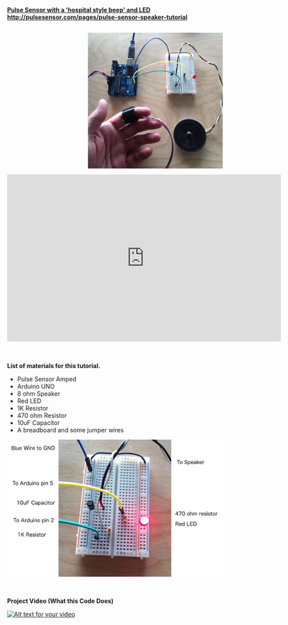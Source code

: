 <a href="http://pulsesensor.com/pages/pulse-sensor-speaker-tutorial"><strong>Pulse Sensor with a 'hospital style beep' and LED   http://pulsesensor.com/pages/pulse-sensor-speaker-tutorial </strong></a>
<p style="float: right;"><strong><img alt="" src="https://github.com/WorldFamousElectronics/PulseSensor_Speaker/blob/master/Speaker.jpg" style="float: right;" width="315" height="317" /> </strong></p>
<div><iframe width="640" height="390" src="https://www.youtube.com/embed/G7v-ekaPkDE" frameborder="0" allowfullscreen=""></iframe></div>
<p> </p>
<p><strong>List of materials for this tutorial.</strong></p>
<ul>
<li>Pulse Sensor Amped</li>
<li>Arduino UNO</li>
<li>8 ohm Speaker</li>
<li>Red LED</li>
<li>1K Resistor</li>
<li>470 ohm Resistor</li>
<li>10uF Capacitor</li>
<li>A breadboard and some jumper wires</li>
</ul>
<p style="text-align: right;"><img alt="" src="https://github.com/WorldFamousElectronics/PulseSensor_Speaker/blob/master/SpeakerCircuit.jpg" style="float: none;" /></p>
<p> </p>

<strong> Project Video (What this Code Does) </strong><p></p>
[![Alt text for your video](http://img.youtube.com/vi/G7v-ekaPkDE/0.jpg)](https://www.youtube.com/watch?v=G7v-ekaPkDE)

